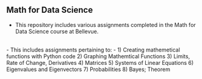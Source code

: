 ## Math for Data Science
- This repository includes various assignments completed in the Math for Data Science course at Bellevue.
</br>
- This includes assignments pertaining to:
   - 1) Creating mathemetical functions with Python code
   2) Graphing Mathemtical Functions
   3) Limits, Rate of Change, Derivatives
   4) Matrices
   5) Systems of Linear Equations
   6) Eigenvalues and Eigenvectors
   7) Probabilities
   8) Bayes; Theorem
